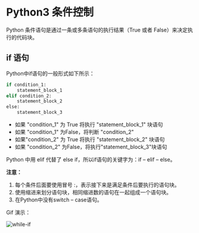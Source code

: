 # Python3 条件控制

Python 条件语句是通过一条或多条语句的执行结果（True 或者 False）来决定执行的代码块。

## if 语句

Python中if语句的一般形式如下所示：

```bash
if condition_1:
    statement_block_1
elif condition_2:
    statement_block_2
else:
    statement_block_3
```

+ 如果 "condition_1" 为 True 将执行 "statement_block_1" 块语句
+ 如果 "condition_1" 为False，将判断 "condition_2"
+ 如果"condition_2" 为 True 将执行 "statement_block_2" 块语句
+ 如果 "condition_2" 为False，将执行"statement_block_3"块语句

Python 中用 elif 代替了 else if，所以if语句的关键字为：if – elif – else。

**注意：**

1. 每个条件后面要使用冒号 :，表示接下来是满足条件后要执行的语句块。
2. 使用缩进来划分语句块，相同缩进数的语句在一起组成一个语句块。
3. 在Python中没有switch – case语句。

Gif 演示：

![while-if](https://www.runoob.com/wp-content/uploads/2014/05/006faQNTgw1f5wnm0mcxrg30ci07o47l.gif)
